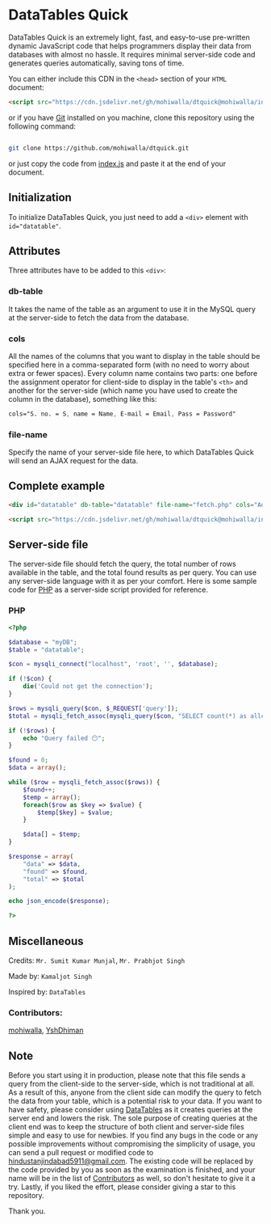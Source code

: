 # DataTables Quick

DataTables Quick is an extremely light, fast, and easy-to-use pre-written dynamic JavaScript code that helps programmers display their data from databases with almost no hassle. It requires minimal server-side code and generates queries automatically, saving tons of time.

You can either include this CDN in the `<head>` section of your `HTML` document:

```HTML
<script src="https://cdn.jsdelivr.net/gh/mohiwalla/dtquick@mohiwalla/index.js" async defer></script>
```

or if you have [Git](https://git-scm.com/downloads) installed on you machine, clone this repository using the following command:

```bash

git clone https://github.com/mohiwalla/dtquick.git

```

or just copy the code from [index.js](https://github.com/mohiwalla/dtquick/blob/mohiwalla/index.js) and paste it at the end of your document.


## Initialization

To initialize DataTables Quick, you just need to add a `<div>` element with `id="datatable"`.

## Attributes

Three attributes have to be added to this `<div>`:

### db-table

It takes the name of the table as an argument to use it in the MySQL query at the server-side to fetch the data from the database.

### cols

All the names of the columns that you want to display in the table should be specified here in a comma-separated form (with no need to worry about extra or fewer spaces). Every column name contains two parts: one before the assignment operator for client-side to display in the table's `<th>` and another for the server-side (which name you have used to create the column in the database), something like this:

```CSS
cols="S. no. = S, name = Name, E-mail = Email, Pass = Password"
```

### file-name

Specify the name of your server-side file here, to which DataTables Quick will send an AJAX request for the data.

## Complete example

```HTML
<div id="datatable" db-table="datatable" file-name="fetch.php" cols="Address = Address,......"></div>

<script src="https://cdn.jsdelivr.net/gh/mohiwalla/dtquick@mohiwalla/index.js" async defer></script>
```

## Server-side file

The server-side file should fetch the query, the total number of rows available in the table, and the total found results as per query. You can use any server-side language with it as per your comfort. Here is some sample code for [PHP](#php) as a server-side script provided for reference.

### PHP

```PHP
<?php

$database = "myDB";
$table = "datatable";

$con = mysqli_connect("localhost", 'root', '', $database);

if (!$con) {
    die('Could not get the connection');
}

$rows = mysqli_query($con, $_REQUEST['query']);
$total = mysqli_fetch_assoc(mysqli_query($con, "SELECT count(*) as allcount from $table"))['allcount'];

if (!$rows) {
    echo "Query failed 😶";
}

$found = 0;
$data = array();

while ($row = mysqli_fetch_assoc($rows)) {
    $found++;
    $temp = array();
    foreach($row as $key => $value) {
        $temp[$key] = $value;
    }

    $data[] = $temp;
}

$response = array(
    "data" => $data,
    "found" => $found,
    "total" => $total
);

echo json_encode($response);

?>
```

## Miscellaneous

Credits: `Mr. Sumit Kumar Munjal`, `Mr. Prabhjot Singh`

Made by: `Kamaljot Singh`

Inspired by: `DataTables`

### Contributors: 

[mohiwalla](https://github.com/mohiwalla/), [YshDhiman](https://github.com/yshdhiman/)

## Note

Before you start using it in production, please note that this file sends a query from the client-side to the server-side, which is not traditional at all. As a result of this, anyone from the client side can modify the query to fetch the data from your table, which is a potential risk to your data. If you want to have safety, please consider using [DataTables](https://datatables.net/) as it creates queries at the server end and lowers the risk. The sole purpose of creating queries at the client end was to keep the structure of both client and server-side files simple and easy to use for newbies. If you find any bugs in the code or any possible improvements without compromising the simplicity of usage, you can send a pull request or modified code to hindustanjindabad5911@gmail.com. The existing code will be replaced by the code provided by you as soon as the examination is finished, and your name will be in the list of [Contributors](#contributors) as well, so don't hesitate to give it a try. Lastly, if you liked the effort, please consider giving a star to this repository.

Thank you.
